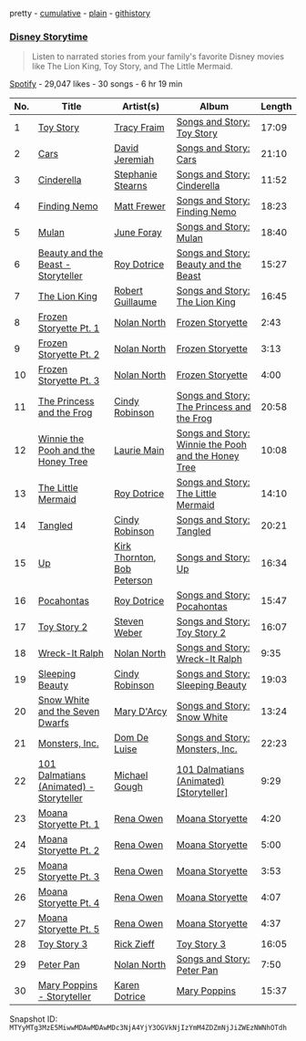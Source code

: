 pretty - [cumulative](/playlists/cumulative/37i9dQZF1DWUpLoMa4BXi9.md) - [plain](/playlists/plain/37i9dQZF1DWUpLoMa4BXi9) - [githistory](https://github.githistory.xyz/mackorone/spotify-playlist-archive/blob/main/playlists/plain/37i9dQZF1DWUpLoMa4BXi9)

### [Disney Storytime](https://open.spotify.com/playlist/37i9dQZF1DWUpLoMa4BXi9)

> Listen to narrated stories from your family's favorite Disney movies like The Lion King, Toy Story, and The Little Mermaid.

[Spotify](https://open.spotify.com/user/spotify) - 29,047 likes - 30 songs - 6 hr 19 min

| No. | Title | Artist(s) | Album | Length |
|---|---|---|---|---|
| 1 | [Toy Story](https://open.spotify.com/track/1Wmh8p0aXrmsHr9SIDa2C0) | [Tracy Fraim](https://open.spotify.com/artist/2xwU2gl00FjOwi144I95pT) | [Songs and Story: Toy Story](https://open.spotify.com/album/7wVXtE61CeppA7IDVJqYa2) | 17:09 |
| 2 | [Cars](https://open.spotify.com/track/4xZ2V2v1et5VjIEluggjU6) | [David Jeremiah](https://open.spotify.com/artist/6xfFLUCUej7qZquVQL2NNL) | [Songs and Story: Cars](https://open.spotify.com/album/33hGKXr2ZQKt8dU1PRHvoW) | 21:10 |
| 3 | [Cinderella](https://open.spotify.com/track/758ehxhBBJFGukUrEgnTjD) | [Stephanie Stearns](https://open.spotify.com/artist/3gUxQ3NNbJmUZgZ2wtFcBl) | [Songs and Story: Cinderella](https://open.spotify.com/album/1d4rBfCtXPqkphzbvjokLa) | 11:52 |
| 4 | [Finding Nemo](https://open.spotify.com/track/2DLn7ObdemNc73MhPSRdBN) | [Matt Frewer](https://open.spotify.com/artist/0ikq8TVuhiHn7ZJDWNbAgS) | [Songs and Story: Finding Nemo](https://open.spotify.com/album/2LZ46md4ArNMnuJXA8kpuX) | 18:23 |
| 5 | [Mulan](https://open.spotify.com/track/7hbhqm0b0MZkxmvy4koUtV) | [June Foray](https://open.spotify.com/artist/74QodIrto2Mb8RcA06EuUa) | [Songs and Story: Mulan](https://open.spotify.com/album/1VAL3EDyf93TIh7DvHsUZJ) | 18:40 |
| 6 | [Beauty and the Beast \- Storyteller](https://open.spotify.com/track/6G7rgYtkZyixcRWs7HiByE) | [Roy Dotrice](https://open.spotify.com/artist/5DB0TjFJRAPRUdfIVWYJXm) | [Songs and Story: Beauty and the Beast](https://open.spotify.com/album/6xHfaSDeF1brCSHBeBmMSG) | 15:27 |
| 7 | [The Lion King](https://open.spotify.com/track/6PetSewV4L1gKLOAcHDLcD) | [Robert Guillaume](https://open.spotify.com/artist/5ohxmJ6nh8Dx2WFzudufCl) | [Songs and Story: The Lion King](https://open.spotify.com/album/3EnWuUDDMGoDKX3V8QwRdg) | 16:45 |
| 8 | [Frozen Storyette Pt\. 1](https://open.spotify.com/track/5QyxZGonXF7bV7Cs4FEVNT) | [Nolan North](https://open.spotify.com/artist/6BKh5PiiIVM7K2aTtS60cU) | [Frozen Storyette](https://open.spotify.com/album/1q4t1CM7JOIR6HhMwzQtKr) | 2:43 |
| 9 | [Frozen Storyette Pt\. 2](https://open.spotify.com/track/2uEFakDjYJ83pcQZaFauzb) | [Nolan North](https://open.spotify.com/artist/6BKh5PiiIVM7K2aTtS60cU) | [Frozen Storyette](https://open.spotify.com/album/1q4t1CM7JOIR6HhMwzQtKr) | 3:13 |
| 10 | [Frozen Storyette Pt\. 3](https://open.spotify.com/track/2JjVwdiEkZAcsuLJ8nUJef) | [Nolan North](https://open.spotify.com/artist/6BKh5PiiIVM7K2aTtS60cU) | [Frozen Storyette](https://open.spotify.com/album/1q4t1CM7JOIR6HhMwzQtKr) | 4:00 |
| 11 | [The Princess and the Frog](https://open.spotify.com/track/68dktL7vR4B95u3CruMGUt) | [Cindy Robinson](https://open.spotify.com/artist/7Cky42ttadk7opBWW0yi38) | [Songs and Story: The Princess and the Frog](https://open.spotify.com/album/1tbd2iI63LXvBon9yEP4gT) | 20:58 |
| 12 | [Winnie the Pooh and the Honey Tree](https://open.spotify.com/track/081NFksE4D3T6AaQd6hMIx) | [Laurie Main](https://open.spotify.com/artist/4ViMrlaRqnmthdHRk0NDQy) | [Songs and Story: Winnie the Pooh and the Honey Tree](https://open.spotify.com/album/2h7GDf31ar6zI2SkHrQ9TE) | 10:08 |
| 13 | [The Little Mermaid](https://open.spotify.com/track/175Hp7R2vZCPJSB0PcYuqp) | [Roy Dotrice](https://open.spotify.com/artist/5DB0TjFJRAPRUdfIVWYJXm) | [Songs and Story: The Little Mermaid](https://open.spotify.com/album/487TgoOliAew4DIQTr7Ak8) | 14:10 |
| 14 | [Tangled](https://open.spotify.com/track/16IKUZbb64LoX2sOrdxFeb) | [Cindy Robinson](https://open.spotify.com/artist/7Cky42ttadk7opBWW0yi38) | [Songs and Story: Tangled](https://open.spotify.com/album/1E8pqXmmxlhn8soDCXabfF) | 20:21 |
| 15 | [Up](https://open.spotify.com/track/4qaG0e6gWNuuxGBnNuyzuW) | [Kirk Thornton](https://open.spotify.com/artist/15unNxeCj0UZ7g3RM1bdt1), [Bob Peterson](https://open.spotify.com/artist/2YgtFNJmLJ0DzhaTWRiO5O) | [Songs and Story: Up](https://open.spotify.com/album/4DntPIfqiquBzgbmFee7u2) | 16:34 |
| 16 | [Pocahontas](https://open.spotify.com/track/5OOJEvD0XGaLo02p4bswY6) | [Roy Dotrice](https://open.spotify.com/artist/5DB0TjFJRAPRUdfIVWYJXm) | [Songs and Story: Pocahontas](https://open.spotify.com/album/6uCMCobTioiSEnMgUle7uj) | 15:47 |
| 17 | [Toy Story 2](https://open.spotify.com/track/5oY2u1iRFNoFy0ScuxoFjX) | [Steven Weber](https://open.spotify.com/artist/5q29Mh9QFJpcnPSZXMwjQ6) | [Songs and Story: Toy Story 2](https://open.spotify.com/album/6uRo9YVZYotOAT7YiAn21c) | 16:07 |
| 18 | [Wreck\-It Ralph](https://open.spotify.com/track/3FEx5KiBaGmrJq0u094qjo) | [Nolan North](https://open.spotify.com/artist/6BKh5PiiIVM7K2aTtS60cU) | [Songs and Story: Wreck\-It Ralph](https://open.spotify.com/album/6IAqezhgjV6UskVCCcwK10) | 9:35 |
| 19 | [Sleeping Beauty](https://open.spotify.com/track/5igPvKQ6hLqSVLGibysbSw) | [Cindy Robinson](https://open.spotify.com/artist/7Cky42ttadk7opBWW0yi38) | [Songs and Story: Sleeping Beauty](https://open.spotify.com/album/0g9VcAua5r6AIaQs2BINWu) | 19:03 |
| 20 | [Snow White and the Seven Dwarfs](https://open.spotify.com/track/0x7Q063J96VqFLKIKnlZEM) | [Mary D'Arcy](https://open.spotify.com/artist/6QSxC78BCVazLwA28o0sDc) | [Songs and Story: Snow White](https://open.spotify.com/album/2cWFLGizkUaUWDjMeh7wP8) | 13:24 |
| 21 | [Monsters, Inc.](https://open.spotify.com/track/7ETl2ZrFKwLjS9Lzivpg3G) | [Dom De Luise](https://open.spotify.com/artist/2o76Naw3g8vbPe18S9Hscy) | [Songs and Story: Monsters, Inc.](https://open.spotify.com/album/6PekV9VFO61iS9M1qqUZPg) | 22:23 |
| 22 | [101 Dalmatians \(Animated\) \- Storyteller](https://open.spotify.com/track/7862XC8i1wphnOtlspiSyA) | [Michael Gough](https://open.spotify.com/artist/1UUNseJdZHwfIUzoaGUD3l) | [101 Dalmatians \(Animated\) \[Storyteller\]](https://open.spotify.com/album/62SOQWaxuV2EzQwyqOSOpQ) | 9:29 |
| 23 | [Moana Storyette Pt\. 1](https://open.spotify.com/track/1I6H2p3cWeBNoEakXnY58G) | [Rena Owen](https://open.spotify.com/artist/6Dafb6Wwn8a120IfghVSqe) | [Moana Storyette](https://open.spotify.com/album/3WsxUDFhioIDuNfTM7Shk4) | 4:20 |
| 24 | [Moana Storyette Pt\. 2](https://open.spotify.com/track/6oQoHy85zaMXxlkue6XENN) | [Rena Owen](https://open.spotify.com/artist/6Dafb6Wwn8a120IfghVSqe) | [Moana Storyette](https://open.spotify.com/album/3WsxUDFhioIDuNfTM7Shk4) | 5:00 |
| 25 | [Moana Storyette Pt\. 3](https://open.spotify.com/track/6yYwjVzl2JsqfecmRxqvOk) | [Rena Owen](https://open.spotify.com/artist/6Dafb6Wwn8a120IfghVSqe) | [Moana Storyette](https://open.spotify.com/album/3WsxUDFhioIDuNfTM7Shk4) | 3:53 |
| 26 | [Moana Storyette Pt\. 4](https://open.spotify.com/track/6QwXGukcE0K9cdQUcyrBUE) | [Rena Owen](https://open.spotify.com/artist/6Dafb6Wwn8a120IfghVSqe) | [Moana Storyette](https://open.spotify.com/album/3WsxUDFhioIDuNfTM7Shk4) | 4:07 |
| 27 | [Moana Storyette Pt\. 5](https://open.spotify.com/track/2kV2w875efCDW2cEtGAtvP) | [Rena Owen](https://open.spotify.com/artist/6Dafb6Wwn8a120IfghVSqe) | [Moana Storyette](https://open.spotify.com/album/3WsxUDFhioIDuNfTM7Shk4) | 4:37 |
| 28 | [Toy Story 3](https://open.spotify.com/track/2Yf0fbv6Ph0kxTOuqvfWpY) | [Rick Zieff](https://open.spotify.com/artist/5TYQBrQvIuhdPPP3TjP5aA) | [Toy Story 3](https://open.spotify.com/album/2B7fuddDJd5ZT2P096Wmyv) | 16:05 |
| 29 | [Peter Pan](https://open.spotify.com/track/6DcUpWBWAM3Ayqhs8vdqrW) | [Nolan North](https://open.spotify.com/artist/6BKh5PiiIVM7K2aTtS60cU) | [Songs and Story: Peter Pan](https://open.spotify.com/album/1PYq2vd60V10HsdOWjfpTH) | 7:50 |
| 30 | [Mary Poppins \- Storyteller](https://open.spotify.com/track/3MzsifNRt15WBoc6u7PLul) | [Karen Dotrice](https://open.spotify.com/artist/2vHx2wi7daCLxHL0jKOZiz) | [Mary Poppins](https://open.spotify.com/album/2xjTIjw6eUd2lXPxC9uxAb) | 15:37 |

Snapshot ID: `MTYyMTg3MzE5MiwwMDAwMDAwMDc3NjA4YjY3OGVkNjIzYmM4ZDZmNjJiZWEzNWNhOTdh`
